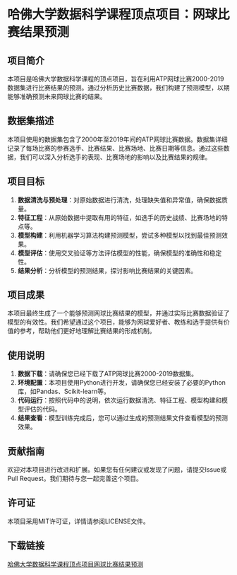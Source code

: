 # 哈佛大学数据科学课程顶点项目：网球比赛结果预测

## 项目简介

本项目是哈佛大学数据科学课程的顶点项目，旨在利用ATP网球比赛2000-2019数据集进行比赛结果的预测。通过分析历史比赛数据，我们构建了预测模型，以期能够准确预测未来网球比赛的结果。

## 数据集描述

本项目使用的数据集包含了2000年至2019年间的ATP网球比赛数据。数据集详细记录了每场比赛的参赛选手、比赛结果、比赛场地、比赛日期等信息。通过这些数据，我们可以深入分析选手的表现、比赛场地的影响以及比赛结果的规律。

## 项目目标

1. **数据清洗与预处理**：对原始数据进行清洗，处理缺失值和异常值，确保数据质量。
2. **特征工程**：从原始数据中提取有用的特征，如选手的历史战绩、比赛场地的特点等。
3. **模型构建**：利用机器学习算法构建预测模型，尝试多种模型以找到最佳预测效果。
4. **模型评估**：使用交叉验证等方法评估模型的性能，确保模型的准确性和稳定性。
5. **结果分析**：分析模型的预测结果，探讨影响比赛结果的关键因素。

## 项目成果

本项目最终生成了一个能够预测网球比赛结果的模型，并通过实际比赛数据验证了模型的有效性。我们希望通过这个项目，能够为网球爱好者、教练和选手提供有价值的参考，帮助他们更好地理解比赛结果的形成机制。

## 使用说明

1. **数据下载**：请确保您已经下载了ATP网球比赛2000-2019数据集。
2. **环境配置**：本项目使用Python进行开发，请确保您已经安装了必要的Python库，如Pandas、Scikit-learn等。
3. **代码运行**：按照代码中的说明，依次运行数据清洗、特征工程、模型构建和模型评估的代码。
4. **结果查看**：模型训练完成后，您可以通过生成的预测结果文件查看模型的预测效果。

## 贡献指南

欢迎对本项目进行改进和扩展。如果您有任何建议或发现了问题，请提交Issue或Pull Request。我们期待与您一起完善这个项目。

## 许可证

本项目采用MIT许可证，详情请参阅LICENSE文件。

## 下载链接

[哈佛大学数据科学课程顶点项目网球比赛结果预测](https://pan.quark.cn/s/cf3bf06121df)